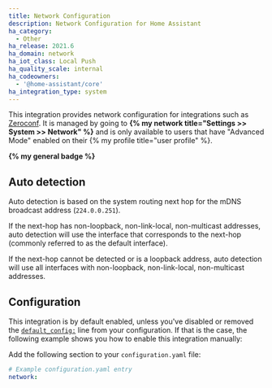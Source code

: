 ```yaml
---
title: Network Configuration
description: Network Configuration for Home Assistant
ha_category:
  - Other
ha_release: 2021.6
ha_domain: network
ha_iot_class: Local Push
ha_quality_scale: internal
ha_codeowners:
  - '@home-assistant/core'
ha_integration_type: system
---
```


This integration provides network configuration for integrations such as [Zeroconf](/integrations/zeroconf/). It is managed by going to **{% my network title="Settings >> System >> Network" %}** and is only available to users that have "Advanced Mode" enabled on their {% my profile title="user profile" %}.

**{% my general badge %}**

## Auto detection

Auto detection is based on the system routing next hop for the mDNS broadcast address (`224.0.0.251`).

If the next-hop has non-loopback, non-link-local, non-multicast addresses, auto detection will use the interface that corresponds to the next-hop (commonly referred to as the default interface).

If the next-hop cannot be detected or is a loopback address, auto detection will use all interfaces with non-loopback, non-link-local, non-multicast addresses. 

## Configuration

This integration is by default enabled, unless you've disabled or removed the [`default_config:`](/integrations/default_config/) line from your configuration. If that is the case, the following example shows you how to enable this integration manually:

Add the following section to your `configuration.yaml` file:

```yaml
# Example configuration.yaml entry
network:
```
